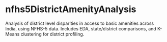 # nfhs5DistrictAmenityAnalysis
Analysis of district level disparities in access to basic amenities across India, using NFHS-5 data. Includes EDA, state/district comparisons, and K-Means clustering for district profiling.
